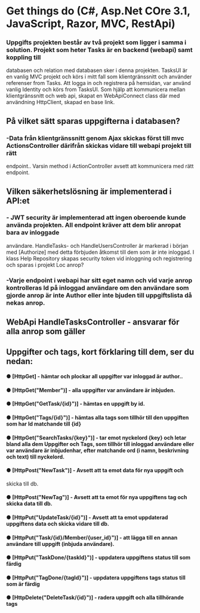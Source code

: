 # Get things do (C#, Asp.Net COre 3.1, JavaScript, Razor, MVC, RestApi)

### Uppgifts projekten består av två projekt som ligger i samma i solution. Projekt som heter Tasks är en backend (webapi) samt koppling till
databasen och relation med databasen sker i denna projekten. TasksUI är en vanlig MVC projekt och körs i mitt fall som klientgränssnitt
och använder referenser from Tasks. Att logga in och registrera på hemsidan, var använd vanlig Identity och körs from TasksUI. Som hjälp att kommunicera mellan klientgränssnitt och web api, skapat en WebApiConnect class där med användning HttpClient, skapad en base link.

## På vilket sätt sparas uppgifterna i databasen?
### -Data från klientgränssnitt genom Ajax skickas först till mvc ActionsController därifrån skickas vidare till webapi projekt till rätt
endpoint.. Varsin method i ActionController avsett att kommunicera med rätt endpoint.

## Vilken säkerhetslösning är implementerad i API:et
### - JWT security är implementerad att ingen oberoende kunde använda projekten. All endpoint kräver att dem blir anropat bara av inloggade
användare. HandleTasks- och HandleUsersController är markerad i början med [Authorize] med detta förbjuden åtkomst till dem som är inte
inloggad. I klass Help Repository skapas security token vid inloggning och registrering och sparas i projekt Loc anrop?
### -Varje endpoint i webapi har sitt eget namn och vid varje anrop kontrolleras Id på inloggad användare om den användare som gjorde anrop är inte Author eller inte bjuden till uppgiftslista då nekas anrop.

## WebApi HandleTasksController - ansvarar för alla anrop som gäller
## Uppgifter och tags, kort förklaring till dem, ser du nedan:
#### ● [HttpGet] - hämtar och plockar all uppgifter var inloggad är author..
#### ● [HttpGet("Member")] - alla uppgifter var användare är inbjuden.
#### ● [HttpGet("GetTask/{id}")] - hämtas en uppgift by id.
#### ● [HttpGet("Tags/{id}")] - hämtas alla tags som tillhör till den uppgiften som har Id matchande till {id}
#### ● [HttpGet("SearchTasks/{key}")] - tar emot nyckelord {key} och letar bland alla dem Uppgifter och Tags, som tillhör till inloggad användare eller var användare är inbjudenhar, efter matchande ord (i namn, beskrivning och text) till nyckelord.
#### ● [HttpPost("NewTask")] - Avsett att ta emot data för nya uppgift och
skicka till db.
#### ● [HttpPost("NewTag")] - Avsett att ta emot för nya uppgiftens tag och skicka data till db.
#### ● [HttpPut("UpdateTask/{id}")] - Avsett att ta emot uppdaterad uppgiftens data och skicka vidare till db.
#### ● [HttpPut("Task/{id}/Member/{user_id}")] - att lägga till en annan användare till uppgift (inbjuda användare).
#### ● [HttpPut("TaskDone/{taskId}")] - uppdatera uppgiftens status till som färdig
#### ● [HttpPut("TagDone/{tagId}")] - uppdatera uppgiftens tags status till som är färdig
#### ● [HttpDelete("DeleteTask/{id}")] - radera uppgift och alla tillhörande tags

